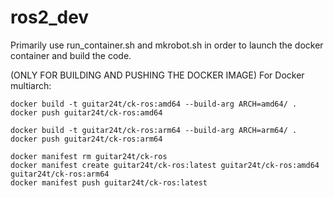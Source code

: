 # ros2_dev

Primarily use run_container.sh and mkrobot.sh in order to launch the docker container and build the code.

(ONLY FOR BUILDING AND PUSHING THE DOCKER IMAGE) For Docker multiarch:
```
docker build -t guitar24t/ck-ros:amd64 --build-arg ARCH=amd64/ .
docker push guitar24t/ck-ros:amd64

docker build -t guitar24t/ck-ros:arm64 --build-arg ARCH=arm64/ .
docker push guitar24t/ck-ros:arm64

docker manifest rm guitar24t/ck-ros
docker manifest create guitar24t/ck-ros:latest guitar24t/ck-ros:amd64 guitar24t/ck-ros:arm64
docker manifest push guitar24t/ck-ros:latest
```

